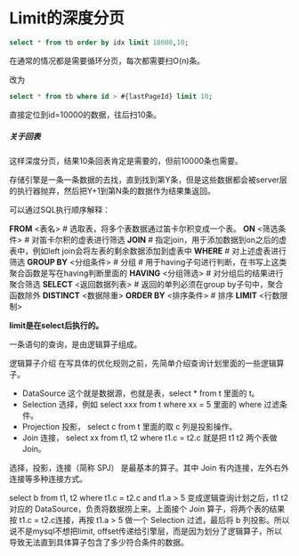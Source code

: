 # Limit的深度分页



```sql
select * from tb order by idx limit 10000,10;
```

在通常的情况都是需要循环分页，每次都需要扫O(n)条。

改为

```sql
select * from tb where id > #{lastPageId} limit 10;
```

直接定位到id=10000的数据，往后扫10条。

##### 关于回表

这样深度分页，结果10条回表肯定是需要的，但前10000条也需要。

存储引擎是一条一条数据的去找，直到找到第Y条，但是这些数据都会被server层的执行器抛弃，然后把Y+1到第N条的数据作为结果集返回。

可以通过SQL执行顺序解释：

**FROM**
<表名> # 选取表，将多个表数据通过笛卡尔积变成一个表。
**ON**
<筛选条件> # 对笛卡尔积的虚表进行筛选
**JOIN** 
\# 指定join，用于添加数据到on之后的虚表中，例如left join会将左表的剩余数据添加到虚表中
**WHERE**
\# 对上述虚表进行筛选
**GROUP BY**
<分组条件> # 分组
\# 用于having子句进行判断，在书写上这类聚合函数是写在having判断里面的
**HAVING**
<分组筛选> # 对分组后的结果进行聚合筛选
**SELECT**
<返回数据列表> # 返回的单列必须在group by子句中，聚合函数除外
**DISTINCT**
<数据除重>
**ORDER BY**
<排序条件> # 排序
**LIMIT**
<行数限制>

**limit是在select后执行的。**

一条语句的查询，是由逻辑算子组成。

逻辑算子介绍 在写具体的优化规则之前，先简单介绍查询计划里面的一些逻辑算子。

- DataSource 这个就是数据源，也就是表，select * from t 里面的 t。
- Selection 选择，例如 select xxx from t where xx = 5 里面的 where 过滤条件。
- Projection 投影， select c from t 里面的取 c 列是投影操作。
- Join 连接， select xx from t1, t2 where t1.c = t2.c 就是把 t1 t2 两个表做 Join。

选择，投影，连接（简称 SPJ） 是最基本的算子。其中 Join 有内连接，左外右外连接等多种连接方式。

select b from t1, t2 where t1.c = t2.c and t1.a > 5 变成逻辑查询计划之后，t1 t2 对应的 DataSource，负责将数据捞上来。上面接个 Join 算子，将两个表的结果按 t1.c = t2.c连接，再按 t1.a > 5 做一个 Selection 过滤，最后将 b 列投影。所以说不是mysql不想把limit, offset传递给引擎层，而是因为划分了逻辑算子，所以导致无法直到具体算子包含了多少符合条件的数据。